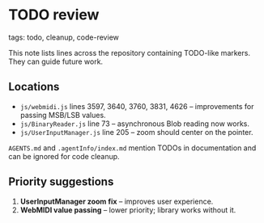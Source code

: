 # TODO review

tags: todo, cleanup, code-review

This note lists lines across the repository containing TODO-like markers. They can guide future work.

## Locations
- `js/webmidi.js` lines 3597, 3640, 3760, 3831, 4626 – improvements for passing MSB/LSB values.
- `js/BinaryReader.js` line 73 – asynchronous Blob reading now works.
- `js/UserInputManager.js` line 205 – zoom should center on the pointer.

`AGENTS.md` and `.agentInfo/index.md` mention TODOs in documentation and can be ignored for code cleanup.

## Priority suggestions
1. **UserInputManager zoom fix** – improves user experience.
2. **WebMIDI value passing** – lower priority; library works without it.
